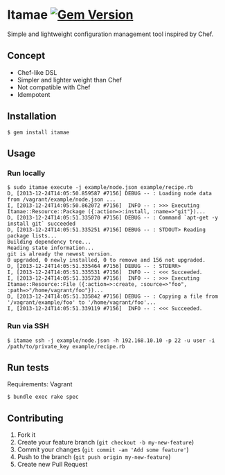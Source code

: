 # Itamae [![Gem Version](https://badge.fury.io/rb/itamae.svg)](http://badge.fury.io/rb/itamae)

Simple and lightweight configuration management tool inspired by Chef.

## Concept

- Chef-like DSL
- Simpler and lighter weight than Chef
- Not compatible with Chef
- Idempotent

## Installation

```
$ gem install itamae
```

## Usage

### Run locally

```
$ sudo itamae execute -j example/node.json example/recipe.rb
D, [2013-12-24T14:05:50.859587 #7156] DEBUG -- : Loading node data from /vagrant/example/node.json ...
I, [2013-12-24T14:05:50.862072 #7156]  INFO -- : >>> Executing Itamae::Resource::Package ({:action=>:install, :name=>"git"})...
D, [2013-12-24T14:05:51.335070 #7156] DEBUG -- : Command `apt-get -y install git` succeeded
D, [2013-12-24T14:05:51.335251 #7156] DEBUG -- : STDOUT> Reading package lists...
Building dependency tree...
Reading state information...
git is already the newest version.
0 upgraded, 0 newly installed, 0 to remove and 156 not upgraded.
D, [2013-12-24T14:05:51.335464 #7156] DEBUG -- : STDERR>
I, [2013-12-24T14:05:51.335531 #7156]  INFO -- : <<< Succeeded.
I, [2013-12-24T14:05:51.335728 #7156]  INFO -- : >>> Executing Itamae::Resource::File ({:action=>:create, :source=>"foo", :path=>"/home/vagrant/foo"})...
D, [2013-12-24T14:05:51.335842 #7156] DEBUG -- : Copying a file from '/vagrant/example/foo' to '/home/vagrant/foo'...
I, [2013-12-24T14:05:51.339119 #7156]  INFO -- : <<< Succeeded.
```

### Run via SSH

```
$ itamae ssh -j example/node.json -h 192.168.10.10 -p 22 -u user -i /path/to/private_key example/recipe.rb
```

## Run tests

Requirements: Vagrant

```
$ bundle exec rake spec
```

## Contributing

1. Fork it
2. Create your feature branch (`git checkout -b my-new-feature`)
3. Commit your changes (`git commit -am 'Add some feature'`)
4. Push to the branch (`git push origin my-new-feature`)
5. Create new Pull Request

